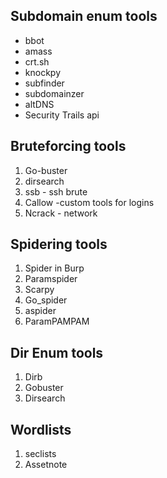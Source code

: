 ## Subdomain enum tools
- bbot
- amass
- crt.sh
- knockpy
- subfinder
- subdomainzer
- altDNS
- Security Trails api
## Bruteforcing tools
1. Go-buster
2. dirsearch 
3. ssb - ssh brute 
4. Callow -custom tools for logins
5. Ncrack - network  
## Spidering tools
1. Spider in Burp 
2. Paramspider
3. Scarpy
4. Go_spider
5. aspider
6. ParamPAMPAM
## Dir Enum tools
1. Dirb
2. Gobuster
3. Dirsearch
## Wordlists
 1. seclists
 2. Assetnote

